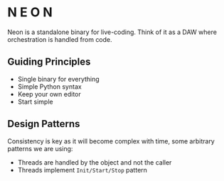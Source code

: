 # N E O N

Neon is a standalone binary for live-coding. Think of it as a DAW
where orchestration is handled from code.

## Guiding Principles

- Single binary for everything
- Simple Python syntax
- Keep your own editor
- Start simple

## Design Patterns

Consistency is key as it will become complex with time, some arbitrary
patterns we are using:

- Threads are handled by the object and not the caller
- Threads implement `Init/Start/Stop` pattern
